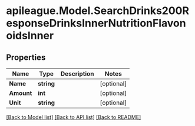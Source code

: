 # apileague.Model.SearchDrinks200ResponseDrinksInnerNutritionFlavonoidsInner

## Properties

Name | Type | Description | Notes
------------ | ------------- | ------------- | -------------
**Name** | **string** |  | [optional] 
**Amount** | **int** |  | [optional] 
**Unit** | **string** |  | [optional] 

[[Back to Model list]](../README.md#documentation-for-models) [[Back to API list]](../README.md#documentation-for-api-endpoints) [[Back to README]](../README.md)

